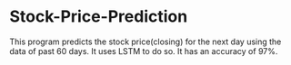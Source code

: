 # Stock-Price-Prediction

This program predicts the stock price(closing) for the next day using the data of past 60 days. It uses LSTM to do so.
It has an accuracy of 97%.
